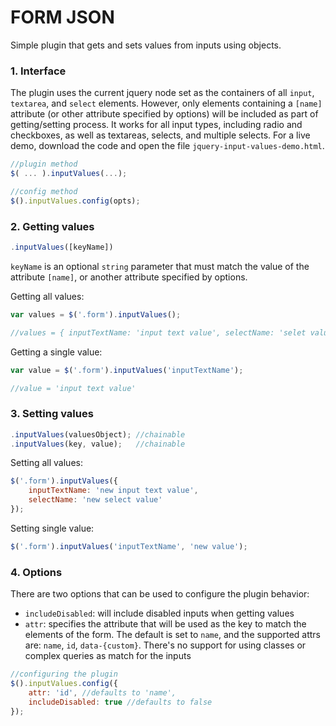 # FORM JSON
Simple plugin that gets and sets values from inputs using objects.

### 1. Interface
The plugin uses the current jquery node set as the containers of all `input`, `textarea`, and `select` elements. However, only elements containing a `[name]` attribute (or other attribute specified by options) will be included as part of getting/setting process. It works for all input types, including radio and checkboxes, as well as textareas, selects, and multiple selects. For a live demo, download the code and open the file `jquery-input-values-demo.html`.
```js
//plugin method
$( ... ).inputValues(...);

//config method
$().inputValues.config(opts);
```

### 2. Getting values
```js 
.inputValues([keyName])
```
`keyName` is an optional `string` parameter that must match the value of the attribute `[name]`, or another attribute specified by options.

Getting all values:
```js
var values = $('.form').inputValues();

//values = { inputTextName: 'input text value', selectName: 'selet value', ...}
```

Getting a single value:
```js
var value = $('.form').inputValues('inputTextName');

//value = 'input text value'
```

### 3. Setting values
```js
.inputValues(valuesObject); //chainable
.inputValues(key, value);   //chainable
```

Setting all values:
```js
$('.form').inputValues({
    inputTextName: 'new input text value',
    selectName: 'new select value'
});
```

Setting single value:
```js
$('.form').inputValues('inputTextName', 'new value');
```

### 4. Options
There are two options that can be used to configure the plugin behavior:
- `includeDisabled`: will include disabled inputs when getting values
- `attr`: specifies the attribute that will be used as the key to match the elements of the form. The default is set to `name`, and the supported attrs are: `name`, `id`, `data-{custom}`. There's no support for using classes or complex queries as match for the inputs
```js
//configuring the plugin
$().inputValues.config({
    attr: 'id', //defaults to 'name',
    includeDisabled: true //defaults to false
});
```
